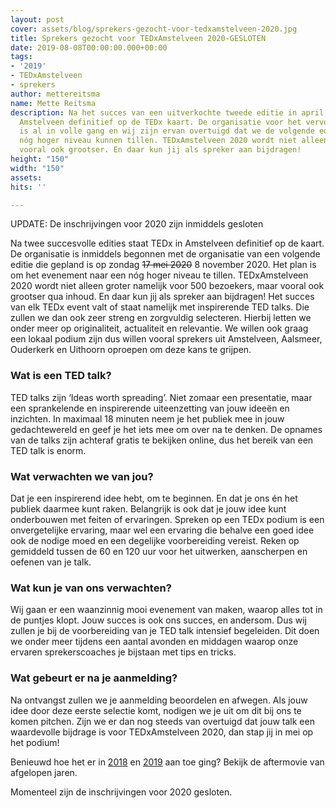 ```yaml
---
layout: post
cover: assets/blog/sprekers-gezocht-voor-tedxamstelveen-2020.jpg
title: Sprekers gezocht voor TEDxAmstelveen 2020-GESLOTEN
date: 2019-08-08T00:00:00.000+00:00
tags:
- '2019'
- TEDxAmstelveen
- sprekers
author: mettereitsma
name: Mette Reitsma
description: Na het succes van een uitverkochte tweede editie in april 2019 staat
  Amstelveen definitief op de TEDx kaart. De organisatie voor het vervolg in 2020
  is al in volle gang en wij zijn ervan overtuigd dat we de volgende editie naar een
  nóg hoger niveau kunnen tillen. TEDxAmstelveen 2020 wordt niet alleen groter, maar
  vooral ook grootser. En daar kun jij als spreker aan bijdragen!
height: "150"
width: "150"
assets:
hits: ''

---
```

UPDATE: De inschrijvingen voor 2020 zijn inmiddels gesloten

Na twee succesvolle edities staat TEDx in Amstelveen definitief op de kaart. De organisatie is inmiddels begonnen met de organisatie van een volgende editie die gepland is op zondag <del>17 mei 2020</del> 8 november 2020. Het plan is om het evenement naar een nóg hoger niveau te tillen. TEDxAmstelveen 2020 wordt niet alleen groter namelijk voor 500 bezoekers, maar vooral ook grootser qua inhoud. En daar kun jij als spreker aan bijdragen! Het succes van elk TEDx event valt of staat namelijk met inspirerende TED talks. Die zullen we dan ook zeer streng en zorgvuldig selecteren. Hierbij letten we onder meer op originaliteit, actualiteit en relevantie. We willen ook graag een lokaal podium zijn dus willen vooral sprekers uit Amstelveen, Aalsmeer, Ouderkerk en Uithoorn oproepen om deze kans te grijpen.

### Wat is een TED talk?

TED talks zijn ‘Ideas worth spreading’. Niet zomaar een presentatie, maar een sprankelende en inspirerende uiteenzetting van jouw ideeën en inzichten. In maximaal 18 minuten neem je het publiek mee in jouw gedachtewereld en geef je het iets mee om over na te denken. De opnames van de talks zijn achteraf gratis te bekijken online, dus het bereik van een TED talk is enorm.

### Wat verwachten we van jou?

Dat je een inspirerend idee hebt, om te beginnen. En dat je ons én het publiek daarmee kunt raken. Belangrijk is ook dat je jouw idee kunt onderbouwen met feiten of ervaringen. Spreken op een TEDx podium is een onvergetelijke ervaring, maar wel een ervaring die behalve een goed idee ook de nodige moed en een degelijke voorbereiding vereist. Reken op gemiddeld tussen de 60 en 120 uur voor het uitwerken, aanscherpen en oefenen van je talk.

### Wat kun je van ons verwachten?

Wij gaan er een waanzinnig mooi evenement van maken, waarop alles tot in de puntjes klopt. Jouw succes is ook ons succes, en andersom. Dus wij zullen je bij de voorbereiding van je TED talk intensief begeleiden. Dit doen we onder meer tijdens een aantal avonden en middagen waarop onze ervaren sprekerscoaches je bijstaan met tips en tricks.

### Wat gebeurt er na je aanmelding?

Na ontvangst zullen we je aanmelding beoordelen en afwegen. Als jouw idee door deze eerste selectie komt, nodigen we je uit om dit bij ons te komen pitchen. Zijn we er dan nog steeds van overtuigd dat jouw talk een waardevolle bijdrage is voor TEDxAmstelveen 2020, dan stap jij in mei op het podium!

Benieuwd hoe het er in [2018](https://www.youtube.com/watch?v=O5ERrI1vyKQ) en [2019](https://www.youtube.com/watch?v=Etn6Bi4LISU) aan toe ging? Bekijk de aftermovie van afgelopen jaren.

Momenteel zijn de inschrijvingen voor 2020 gesloten.
